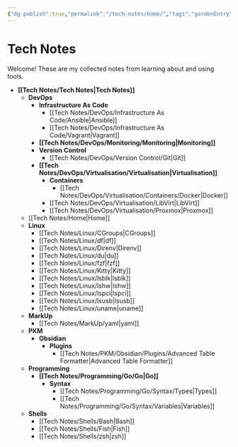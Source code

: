 ```yaml
---
{"dg-publish":true,"permalink":"/tech-notes/home/","tags":"gardenEntry","dgHomeLink":true,"dgPassFrontmatter":false}
---
```



# Tech Notes

Welcome! These are my collected notes from learning about and using tools.


- **[[Tech Notes/Tech Notes|Tech Notes]]**
	- **DevOps**
		- **Infrastructure As Code**
			- [[Tech Notes/DevOps/Infrastructure As Code/Ansible|Ansible]]
			- [[Tech Notes/DevOps/Infrastructure As Code/Vagrant|Vagrant]]
		- **[[Tech Notes/DevOps/Monitoring/Monitoring|Monitoring]]**
		- **Version Control**
			- [[Tech Notes/DevOps/Version Control/Git|Git]]
		- **[[Tech Notes/DevOps/Virtualisation/Virtualisation|Virtualisation]]**
			- **Containers**
				- [[Tech Notes/DevOps/Virtualisation/Containers/Docker|Docker]]
			- [[Tech Notes/DevOps/Virtualisation/LibVirt|LibVirt]]
			- [[Tech Notes/DevOps/Virtualisation/Proxmox|Proxmox]]
	- [[Tech Notes/Home|Home]]
	- **Linux**
		- [[Tech Notes/Linux/CGroups|CGroups]]
		- [[Tech Notes/Linux/df|df]]
		- [[Tech Notes/Linux/Direnv|Direnv]]
		- [[Tech Notes/Linux/du|du]]
		- [[Tech Notes/Linux/fzf|fzf]]
		- [[Tech Notes/Linux/Kitty|Kitty]]
		- [[Tech Notes/Linux/lsblk|lsblk]]
		- [[Tech Notes/Linux/lshw|lshw]]
		- [[Tech Notes/Linux/lspci|lspci]]
		- [[Tech Notes/Linux/lsusb|lsusb]]
		- [[Tech Notes/Linux/uname|uname]]
	- **MarkUp**
		- [[Tech Notes/MarkUp/yaml|yaml]]
	- **PKM**
		- **Obsidian**
			- **Plugins**
				- [[Tech Notes/PKM/Obsidian/Plugins/Advanced Table Formatter|Advanced Table Formatter]]
	- **Programming**
		- **[[Tech Notes/Programming/Go/Go|Go]]**
			- **Syntax**
				- [[Tech Notes/Programming/Go/Syntax/Types|Types]]
				- [[Tech Notes/Programming/Go/Syntax/Variables|Variables]]
	- **Shells**
		- [[Tech Notes/Shells/Bash|Bash]]
		- [[Tech Notes/Shells/Fish|Fish]]
		- [[Tech Notes/Shells/zsh|zsh]]


